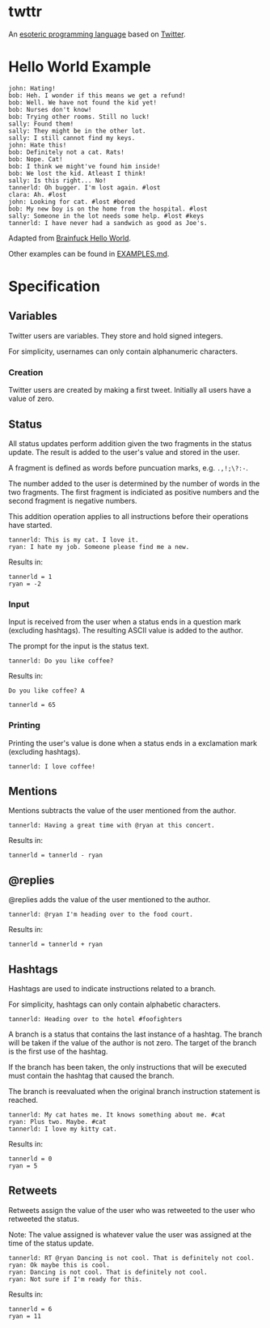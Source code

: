 # twttr
An [esoteric programming language](en.wikipedia.org/wiki/Esoteric_programming_language) based on [Twitter](https://twitter.com/).

# Hello World Example
```
john: Hating!
bob: Heh. I wonder if this means we get a refund!
bob: Well. We have not found the kid yet!
bob: Nurses don't know!
bob: Trying other rooms. Still no luck!
sally: Found them!
sally: They might be in the other lot.
sally: I still cannot find my keys.
john: Hate this!
bob: Definitely not a cat. Rats!
bob: Nope. Cat!
bob: I think we might've found him inside!
bob: We lost the kid. Atleast I think!
sally: Is this right... No!
tannerld: Oh bugger. I'm lost again. #lost
clara: Ah. #lost
john: Looking for cat. #lost #bored
bob: My new boy is on the home from the hospital. #lost
sally: Someone in the lot needs some help. #lost #keys
tannerld: I have never had a sandwich as good as Joe's.
```
Adapted from [Brainfuck Hello World](http://en.wikipedia.org/wiki/Brainfuck#Hello_World.21).

Other examples can be found in [EXAMPLES.md](EXAMPLES.md).

# Specification
## Variables
Twitter users are variables. They store and hold signed integers.

For simplicity, usernames can only contain alphanumeric characters.

### Creation
Twitter users are created by making a first tweet. Initially all users have a value of zero.

## Status
All status updates perform addition given the two fragments in the status update. The result is added to the user's value and stored in the user.

A fragment is defined as words before puncuation marks, e.g. `.,!;\?:-`.

The number added to the user is determined by the number of words in the two fragments. The first fragment is indiciated as positive numbers and the second fragment is negative numbers.

This addition operation applies to all instructions before their operations have started.

```
tannerld: This is my cat. I love it.
ryan: I hate my job. Someone please find me a new.
```

Results in:
```
tannerld = 1
ryan = -2
```

### Input
Input is received from the user when a status ends in a question mark (excluding hashtags). The resulting ASCII value is added to the author.

The prompt for the input is the status text.

```
tannerld: Do you like coffee?
```

Results in:
```
Do you like coffee? A

tannerld = 65
```

### Printing
Printing the user's value is done when a status ends in a exclamation mark (excluding hashtags).

```
tannerld: I love coffee!
```

## Mentions
Mentions subtracts the value of the user mentioned from the author.

```
tannerld: Having a great time with @ryan at this concert.
```

Results in:
```
tannerld = tannerld - ryan
```

## @replies
@replies adds the value of the user mentioned to the author.

```
tannerld: @ryan I'm heading over to the food court.
```

Results in:
```
tannerld = tannerld + ryan
```

## Hashtags
Hashtags are used to indicate instructions related to a branch.

For simplicity, hashtags can only contain alphabetic characters.

```
tannerld: Heading over to the hotel #foofighters
```

A branch is a status that contains the last instance of a hashtag. The branch will be taken if the value of the author is not zero. The target of the branch is the first use of the hashtag.

If the branch has been taken, the only instructions that will be executed must contain the hashtag that caused the branch.

The branch is reevaluated when the original branch instruction statement is reached.

```
tannerld: My cat hates me. It knows something about me. #cat
ryan: Plus two. Maybe. #cat
tannerld: I love my kitty cat.
```

Results in:
```
tannerld = 0
ryan = 5
```

## Retweets
Retweets assign the value of the user who was retweeted to the user who retweeted the status.

Note: The value assigned is whatever value the user was assigned at the time of the status update.

```
tannerld: RT @ryan Dancing is not cool. That is definitely not cool.
ryan: Ok maybe this is cool.
ryan: Dancing is not cool. That is definitely not cool.
ryan: Not sure if I'm ready for this.
```

Results in:
```
tannerld = 6
ryan = 11
```